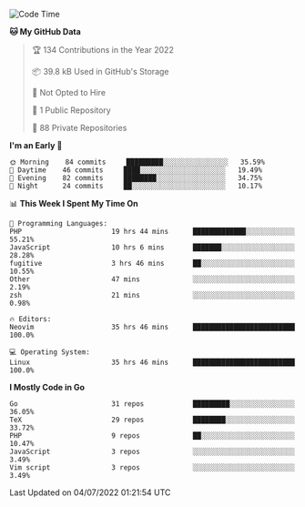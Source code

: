 
<!--START_SECTION:waka-->
![Code Time](http://img.shields.io/badge/Code%20Time-0%20secs-blue)

**🐱 My GitHub Data** 

> 🏆 134 Contributions in the Year 2022
 > 
> 📦 39.8 kB Used in GitHub's Storage 
 > 
> 🚫 Not Opted to Hire
 > 
> 📜 1 Public Repository 
 > 
> 🔑 88 Private Repositories  
 > 
**I'm an Early 🐤** 

```text
🌞 Morning    84 commits     █████████░░░░░░░░░░░░░░░░   35.59% 
🌆 Daytime    46 commits     ████░░░░░░░░░░░░░░░░░░░░░   19.49% 
🌃 Evening    82 commits     ████████░░░░░░░░░░░░░░░░░   34.75% 
🌙 Night      24 commits     ██░░░░░░░░░░░░░░░░░░░░░░░   10.17%

```


📊 **This Week I Spent My Time On** 

```text
💬 Programming Languages: 
PHP                      19 hrs 44 mins      █████████████░░░░░░░░░░░░   55.21% 
JavaScript               10 hrs 6 mins       ███████░░░░░░░░░░░░░░░░░░   28.28% 
fugitive                 3 hrs 46 mins       ██░░░░░░░░░░░░░░░░░░░░░░░   10.55% 
Other                    47 mins             ░░░░░░░░░░░░░░░░░░░░░░░░░   2.19% 
zsh                      21 mins             ░░░░░░░░░░░░░░░░░░░░░░░░░   0.98%

🔥 Editors: 
Neovim                   35 hrs 46 mins      █████████████████████████   100.0%

💻 Operating System: 
Linux                    35 hrs 46 mins      █████████████████████████   100.0%

```

**I Mostly Code in Go** 

```text
Go                       31 repos            █████████░░░░░░░░░░░░░░░░   36.05% 
TeX                      29 repos            ████████░░░░░░░░░░░░░░░░░   33.72% 
PHP                      9 repos             ██░░░░░░░░░░░░░░░░░░░░░░░   10.47% 
JavaScript               3 repos             ░░░░░░░░░░░░░░░░░░░░░░░░░   3.49% 
Vim script               3 repos             ░░░░░░░░░░░░░░░░░░░░░░░░░   3.49%

```



 Last Updated on 04/07/2022 01:21:54 UTC
<!--END_SECTION:waka-->
